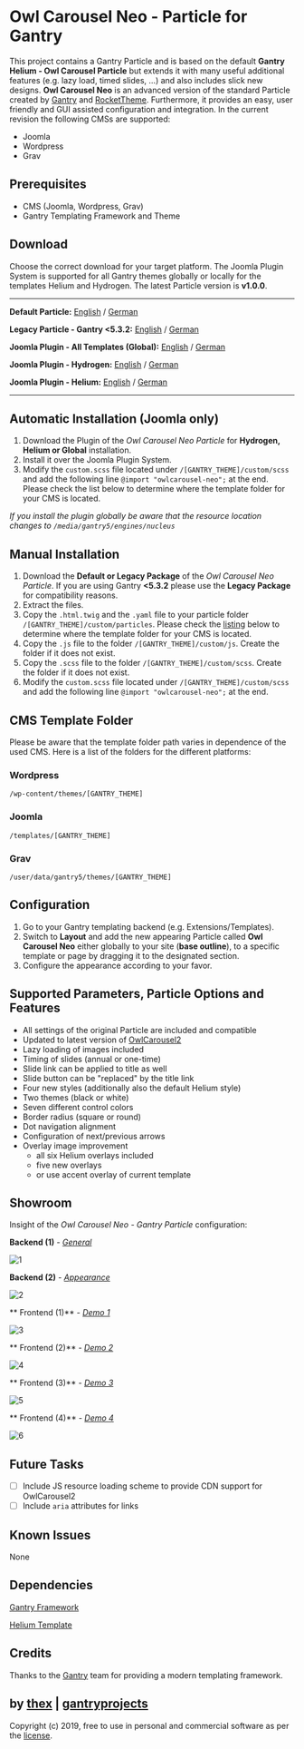 # Owl Carousel Neo - Particle for Gantry
This project contains a Gantry Particle and is based on the default **Gantry Helium - Owl Carousel Particle** but extends it with many useful additional features (e.g. lazy load, timed slides, ...) and also includes slick new designs. **Owl Carousel Neo** is an advanced version of the standard Particle created by [Gantry](http://gantry.org/) and [RocketTheme](https://rockettheme.com/). Furthermore, it provides an easy, user friendly and GUI assisted configuration and integration. In the current revision the following CMSs are supported:
* Joomla
* Wordpress
* Grav

## Prerequisites
* CMS (Joomla, Wordpress, Grav)
* Gantry Templating Framework and Theme

## Download
Choose the correct download for your target platform. The Joomla Plugin System is supported for all Gantry themes globally or locally for the templates Helium and Hydrogen. The latest Particle version is **v1.0.0**.
___
**Default Particle:**
[English](https://github.com/thexmanxyz/Owl-Carousel-Neo-Gantry/releases/download/v1.0.0/lih.particle.only.EN.v1.0.0.zip) / [German](https://github.com/thexmanxyz/Owl-Carousel-Neo-Gantry/releases/download/v1.0.0/lih.particle.only.DE.v1.0.0.zip)

**Legacy Particle - Gantry <5.3.2:**
[English](https://github.com/thexmanxyz/Owl-Carousel-Neo-Gantry/releases/download/v1.0.0/lih.particle.only.legacy.EN.v1.0.0.zip) / [German](https://github.com/thexmanxyz/Owl-Carousel-Neo-Gantry/releases/download/v1.0.0/lih.particle.only.legacy.DE.v1.0.0.zip)

**Joomla Plugin - All Templates (Global):**
[English](https://github.com/thexmanxyz/Owl-Carousel-Neo-Gantry/releases/download/v1.0.0/lih.j3.global.EN.v1.0.0.zip) / [German](https://github.com/thexmanxyz/Owl-Carousel-Neo-Gantry/releases/download/v1.0.0/lih.j3.global.DE.v1.0.0.zip)

**Joomla Plugin - Hydrogen:**
[English](https://github.com/thexmanxyz/Owl-Carousel-Neo-Gantry/releases/download/v1.0.0/lih.j3.hydrogen.EN.v1.0.0.zip) / [German](https://github.com/thexmanxyz/Owl-Carousel-Neo-Gantry/releases/download/v1.0.0/lih.j3.hydrogen.DE.v1.0.0.zip)

**Joomla Plugin - Helium:**
[English](https://github.com/thexmanxyz/Owl-Carousel-Neo-Gantry/releases/download/v1.0.0/lih.j3.helium.EN.v1.0.0.zip) / [German](https://github.com/thexmanxyz/Owl-Carousel-Neo-Gantry/releases/download/v1.0.0/lih.j3.helium.DE.v1.0.0.zip)
___

## Automatic Installation (Joomla only)
1. Download the Plugin of the *Owl Carousel Neo Particle* for **Hydrogen, Helium or Global** installation.
2. Install it over the Joomla Plugin System.
3. Modify the `custom.scss` file located under `/[GANTRY_THEME]/custom/scss` and add the following line `@import "owlcarousel-neo";` at the end. Please check the list below to determine where the template folder for your CMS is located.

*If you install the plugin globally be aware that the resource location changes to `/media/gantry5/engines/nucleus`*

## Manual Installation
1. Download the **Default or Legacy Package** of the *Owl Carousel Neo Particle*. If you are using Gantry **<5.3.2** please use the **Legacy Package** for compatibility reasons.
2. Extract the files.
3. Copy the `.html.twig` and the `.yaml` file to your particle folder `/[GANTRY_THEME]/custom/particles`. Please check the [listing](https://github.com/thexmanxyz/Owl-Carousel-Neo-Gantry#cms-template-folder) below to determine where the template folder for your CMS is located.
4. Copy the `.js` file to the folder `/[GANTRY_THEME]/custom/js`. Create the folder if it does not exist.
5. Copy the `.scss` file to the folder `/[GANTRY_THEME]/custom/scss`. Create the folder if it does not exist.
6. Modify the `custom.scss` file located under `/[GANTRY_THEME]/custom/scss` and add the following line `@import "owlcarousel-neo";` at the end.

## CMS Template Folder
Please be aware that the template folder path varies in dependence of the used CMS. Here is a list of the folders for the different platforms:

### Wordpress
`/wp-content/themes/[GANTRY_THEME]`

### Joomla
`/templates/[GANTRY_THEME]`

### Grav
`/user/data/gantry5/themes/[GANTRY_THEME]`
   
## Configuration
1. Go to your Gantry templating backend (e.g. Extensions/Templates).
2. Switch to **Layout** and add the new appearing Particle called **Owl Carousel Neo** either globally to your site (**base outline**), to a specific template or page by dragging it to the designated section.
3. Configure the appearance according to your favor.
 
## Supported Parameters, Particle Options and Features
* All settings of the original Particle are included and compatible
* Updated to latest version of [OwlCarousel2](https://owlcarousel2.github.io/OwlCarousel2/)
* Lazy loading of images included
* Timing of slides (annual or one-time)
* Slide link can be applied to title as well
* Slide button can be "replaced" by the title link
* Four new styles (additionally also the default Helium style)
* Two themes (black or white)
* Seven different control colors
* Border radius (square or round)
* Dot navigation alignment
* Configuration of next/previous arrows
* Overlay image improvement
  * all six Helium overlays included
  * five new overlays
  * or use accent overlay of current template  

## Showroom
Insight of the *Owl Carousel Neo - Gantry Particle* configuration:

**Backend (1)** - *[General](/screenshots/backend_general.png)*

![1](/screenshots/backend_general.png)

**Backend (2)** - *[Appearance](/screenshots/backend_appearance.png)*

![2](/screenshots/backend_appearance.png)

** Frontend (1)** - *[Demo 1](/screenshots/frontend_demo1.png)*

![3](/screenshots/frontend_demo1.png)

** Frontend (2)** - *[Demo 2](/screenshots/frontend_demo2.png)*

![4](/screenshots/frontend_demo2.png)


** Frontend (3)** - *[Demo 3](/screenshots/frontend_demo3.png)*

![5](/screenshots/frontend_demo3.png)


** Frontend (4)** - *[Demo 4](/screenshots/frontend_demo4.png)*

![6](/screenshots/frontend_demo4.png)

## Future Tasks
- [ ] Include JS resource loading scheme to provide CDN support for OwlCarousel2
- [ ] Include `aria` attributes for links

## Known Issues
None

## Dependencies
[Gantry Framework](http://gantry.org/)

[Helium Template](https://github.com/gantry/gantry5)

## Credits
Thanks to the [Gantry](https://github.com/gantry) team for providing a modern templating framework.

## by [thex](https://github.com/thexmanxyz) | [gantryprojects](https://gantryprojects.com)
Copyright (c) 2019, free to use in personal and commercial software as per the [license](/LICENSE.md).
